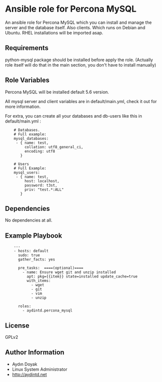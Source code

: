 Ansible role for Percona MySQL
=========

An ansible role for Percona MySQL which you can install and manage the server and the database itself. Also clients.
 Which runs on Debian and Ubuntu.  RHEL installations will be imported asap.

Requirements
------------

python-mysql package should be installed before apply the role. (Actually role itself will do that in the main section, you don't have to install manually)

Role Variables
--------------

Percona MySQL will be installed default 5.6 version.

All mysql server and client variables are in default/main.yml, check it out for more information.

For extra, you can create all your databases and db-users like this in default/main.yml :

        # Databases.
        # Full example:
        mysql_databases:
         - { name: test, 
             collation: utf8_general_ci, 
             encoding: utf8 
           }
        
        # Users
        # Full Example:
        mysql_users:
         - { name: test, 
             host: localhost, 
             password: t3st, 
             priv: "test.*:ALL"
           }
        
Dependencies
------------

No dependencies at all.

Example Playbook
----------------

        ---
        - hosts: default
          sudo: true
          gather_facts: yes
        
          pre_tasks:  ====(optional)==== 
            - name: Ensure wget git and unzip installed
              apt: pkg={{item}} state=installed update_cache=true
              with_items:
                - wget
                - git
                - vim
                - unzip
        
          roles:
            - aydintd.percona_mysql
        
License
-------

GPLv2

Author Information
------------------

- Aydın Doyak 
- Linux System Administrator 
- http://aydintd.net

